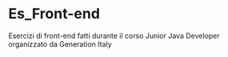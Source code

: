 # Es_Front-end
Esercizi di front-end fatti durante il corso Junior Java Developer organizzato da Generation Italy

